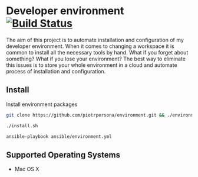 # Developer environment [![Build Status](https://travis-ci.org/piotrpersona/environment.svg?branch=master)](https://travis-ci.org/piotrpersona/environment)

The aim of this project is to automate installation and configuration of my developer environment.
When it comes to changing a workspace it is common to install
all the necessary tools by hand.
What if you forget about something? What if you lose your environment?
The best way to eliminate this issues is to store your
whole environment in a cloud and automate process of installation and configuration.

## Install

Install environment packages

```bash
git clone https://github.com/piotrpersona/environment.git && ./environment/install.sh
```


```bash
./install.sh
```

```bash
ansible-playbook ansible/environment.yml
```


## Supported Operating Systems

* Mac OS X
